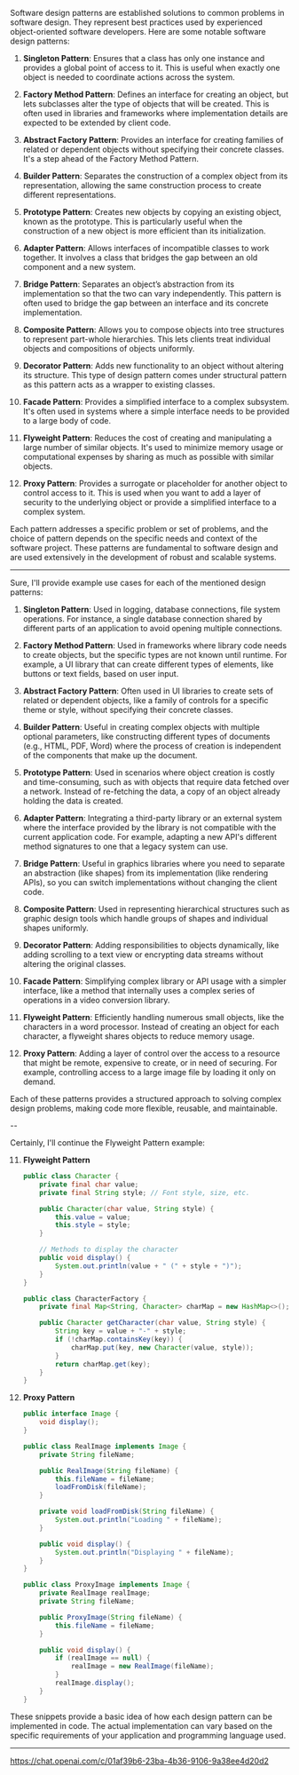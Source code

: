 

Software design patterns are established solutions to common problems in software design. They represent best practices used by experienced object-oriented software developers. Here are some notable software design patterns:

1. **Singleton Pattern**: Ensures that a class has only one instance and provides a global point of access to it. This is useful when exactly one object is needed to coordinate actions across the system.

2. **Factory Method Pattern**: Defines an interface for creating an object, but lets subclasses alter the type of objects that will be created. This is often used in libraries and frameworks where implementation details are expected to be extended by client code.

3. **Abstract Factory Pattern**: Provides an interface for creating families of related or dependent objects without specifying their concrete classes. It's a step ahead of the Factory Method Pattern.

4. **Builder Pattern**: Separates the construction of a complex object from its representation, allowing the same construction process to create different representations.

5. **Prototype Pattern**: Creates new objects by copying an existing object, known as the prototype. This is particularly useful when the construction of a new object is more efficient than its initialization.

6. **Adapter Pattern**: Allows interfaces of incompatible classes to work together. It involves a class that bridges the gap between an old component and a new system.

7. **Bridge Pattern**: Separates an object’s abstraction from its implementation so that the two can vary independently. This pattern is often used to bridge the gap between an interface and its concrete implementation.

8. **Composite Pattern**: Allows you to compose objects into tree structures to represent part-whole hierarchies. This lets clients treat individual objects and compositions of objects uniformly.

9. **Decorator Pattern**: Adds new functionality to an object without altering its structure. This type of design pattern comes under structural pattern as this pattern acts as a wrapper to existing classes.

10. **Facade Pattern**: Provides a simplified interface to a complex subsystem. It's often used in systems where a simple interface needs to be provided to a large body of code.

11. **Flyweight Pattern**: Reduces the cost of creating and manipulating a large number of similar objects. It's used to minimize memory usage or computational expenses by sharing as much as possible with similar objects.

12. **Proxy Pattern**: Provides a surrogate or placeholder for another object to control access to it. This is used when you want to add a layer of security to the underlying object or provide a simplified interface to a complex system.

Each pattern addresses a specific problem or set of problems, and the choice of pattern depends on the specific needs and context of the software project. These patterns are fundamental to software design and are used extensively in the development of robust and scalable systems.

---

Sure, I'll provide example use cases for each of the mentioned design patterns:

1. **Singleton Pattern**: Used in logging, database connections, file system operations. For instance, a single database connection shared by different parts of an application to avoid opening multiple connections.

2. **Factory Method Pattern**: Used in frameworks where library code needs to create objects, but the specific types are not known until runtime. For example, a UI library that can create different types of elements, like buttons or text fields, based on user input.

3. **Abstract Factory Pattern**: Often used in UI libraries to create sets of related or dependent objects, like a family of controls for a specific theme or style, without specifying their concrete classes.

4. **Builder Pattern**: Useful in creating complex objects with multiple optional parameters, like constructing different types of documents (e.g., HTML, PDF, Word) where the process of creation is independent of the components that make up the document.

5. **Prototype Pattern**: Used in scenarios where object creation is costly and time-consuming, such as with objects that require data fetched over a network. Instead of re-fetching the data, a copy of an object already holding the data is created.

6. **Adapter Pattern**: Integrating a third-party library or an external system where the interface provided by the library is not compatible with the current application code. For example, adapting a new API's different method signatures to one that a legacy system can use.

7. **Bridge Pattern**: Useful in graphics libraries where you need to separate an abstraction (like shapes) from its implementation (like rendering APIs), so you can switch implementations without changing the client code.

8. **Composite Pattern**: Used in representing hierarchical structures such as graphic design tools which handle groups of shapes and individual shapes uniformly.

9. **Decorator Pattern**: Adding responsibilities to objects dynamically, like adding scrolling to a text view or encrypting data streams without altering the original classes.

10. **Facade Pattern**: Simplifying complex library or API usage with a simpler interface, like a method that internally uses a complex series of operations in a video conversion library.

11. **Flyweight Pattern**: Efficiently handling numerous small objects, like the characters in a word processor. Instead of creating an object for each character, a flyweight shares objects to reduce memory usage.

12. **Proxy Pattern**: Adding a layer of control over the access to a resource that might be remote, expensive to create, or in need of securing. For example, controlling access to a large image file by loading it only on demand.

Each of these patterns provides a structured approach to solving complex design problems, making code more flexible, reusable, and maintainable.

--

Certainly, I'll continue the Flyweight Pattern example:

11. **Flyweight Pattern**
    ```java
    public class Character {
        private final char value;
        private final String style; // Font style, size, etc.

        public Character(char value, String style) {
            this.value = value;
            this.style = style;
        }

        // Methods to display the character
        public void display() {
            System.out.println(value + " (" + style + ")");
        }
    }

    public class CharacterFactory {
        private final Map<String, Character> charMap = new HashMap<>();

        public Character getCharacter(char value, String style) {
            String key = value + "-" + style;
            if (!charMap.containsKey(key)) {
                charMap.put(key, new Character(value, style));
            }
            return charMap.get(key);
        }
    }
    ```

12. **Proxy Pattern**
    ```java
    public interface Image {
        void display();
    }

    public class RealImage implements Image {
        private String fileName;

        public RealImage(String fileName) {
            this.fileName = fileName;
            loadFromDisk(fileName);
        }

        private void loadFromDisk(String fileName) {
            System.out.println("Loading " + fileName);
        }

        public void display() {
            System.out.println("Displaying " + fileName);
        }
    }

    public class ProxyImage implements Image {
        private RealImage realImage;
        private String fileName;

        public ProxyImage(String fileName) {
            this.fileName = fileName;
        }

        public void display() {
            if (realImage == null) {
                realImage = new RealImage(fileName);
            }
            realImage.display();
        }
    }
    ```

These snippets provide a basic idea of how each design pattern can be implemented in code. The actual implementation can vary based on the specific requirements of your application and programming language used.

---

https://chat.openai.com/c/01af39b6-23ba-4b36-9106-9a38ee4d20d2